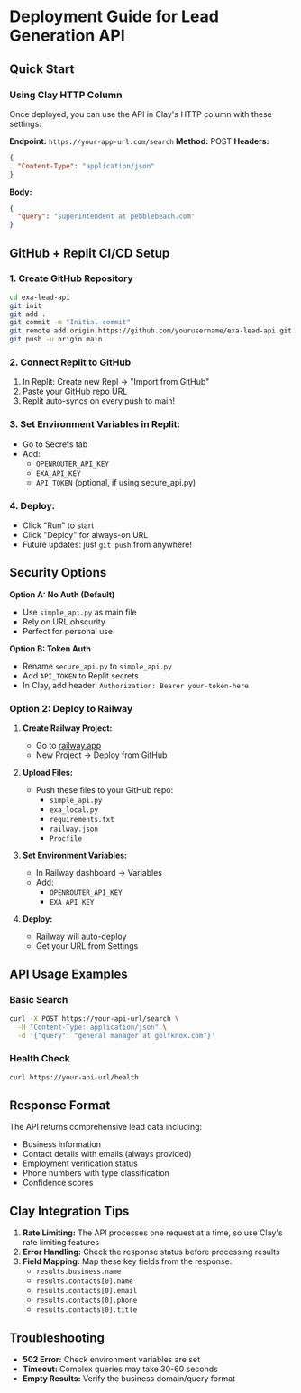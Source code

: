 # Deployment Guide for Lead Generation API

## Quick Start

### Using Clay HTTP Column

Once deployed, you can use the API in Clay's HTTP column with these settings:

**Endpoint:** `https://your-app-url.com/search`
**Method:** POST
**Headers:**
```json
{
  "Content-Type": "application/json"
}
```
**Body:**
```json
{
  "query": "superintendent at pebblebeach.com"
}
```

## GitHub + Replit CI/CD Setup

### 1. Create GitHub Repository
```bash
cd exa-lead-api
git init
git add .
git commit -m "Initial commit"
git remote add origin https://github.com/yourusername/exa-lead-api.git
git push -u origin main
```

### 2. Connect Replit to GitHub
1. In Replit: Create new Repl → "Import from GitHub"
2. Paste your GitHub repo URL
3. Replit auto-syncs on every push to main!

### 3. Set Environment Variables in Replit:
- Go to Secrets tab
- Add:
  - `OPENROUTER_API_KEY`
  - `EXA_API_KEY`
  - `API_TOKEN` (optional, if using secure_api.py)

### 4. Deploy:
- Click "Run" to start
- Click "Deploy" for always-on URL
- Future updates: just `git push` from anywhere!

## Security Options

**Option A: No Auth (Default)**
- Use `simple_api.py` as main file
- Rely on URL obscurity
- Perfect for personal use

**Option B: Token Auth**
- Rename `secure_api.py` to `simple_api.py`
- Add `API_TOKEN` to Replit secrets
- In Clay, add header: `Authorization: Bearer your-token-here`

### Option 2: Deploy to Railway

1. **Create Railway Project:**
   - Go to [railway.app](https://railway.app)
   - New Project → Deploy from GitHub

2. **Upload Files:**
   - Push these files to your GitHub repo:
     - `simple_api.py`
     - `exa_local.py`
     - `requirements.txt`
     - `railway.json`
     - `Procfile`

3. **Set Environment Variables:**
   - In Railway dashboard → Variables
   - Add:
     - `OPENROUTER_API_KEY`
     - `EXA_API_KEY`

4. **Deploy:**
   - Railway will auto-deploy
   - Get your URL from Settings

## API Usage Examples

### Basic Search
```bash
curl -X POST https://your-api-url/search \
  -H "Content-Type: application/json" \
  -d '{"query": "general manager at golfknox.com"}'
```

### Health Check
```bash
curl https://your-api-url/health
```

## Response Format

The API returns comprehensive lead data including:
- Business information
- Contact details with emails (always provided)
- Employment verification status
- Phone numbers with type classification
- Confidence scores

## Clay Integration Tips

1. **Rate Limiting:** The API processes one request at a time, so use Clay's rate limiting features
2. **Error Handling:** Check the response status before processing results
3. **Field Mapping:** Map these key fields from the response:
   - `results.business.name`
   - `results.contacts[0].name`
   - `results.contacts[0].email`
   - `results.contacts[0].phone`
   - `results.contacts[0].title`

## Troubleshooting

- **502 Error:** Check environment variables are set
- **Timeout:** Complex queries may take 30-60 seconds
- **Empty Results:** Verify the business domain/query format